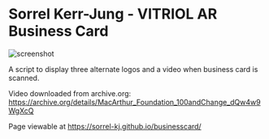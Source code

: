 # Sorrel Kerr-Jung - VITRIOL AR Business Card

![screenshot](https://user-images.githubusercontent.com/93537331/155258436-324e3dcd-09c9-4b1a-98b2-c8951d117f15.png)

A script to display three alternate logos and a video when business card is scanned.

Video downloaded from archive.org: https://archive.org/details/MacArthur_Foundation_100andChange_dQw4w9WgXcQ

Page viewable at https://sorrel-kj.github.io/businesscard/
